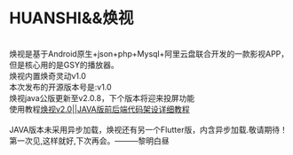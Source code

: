 # HUANSHI&&焕视
<br>焕视是基于Android原生+json+php+Mysql+阿里云盘联合开发的一款影视APP，但是核心用的是GSY的播放器。
<br>焕视内置焕奇灵动v1.0
<br>本次发布的开源版本号是:v1.0
<br>焕视java公版更新至v2.0.8，下个版本将迎来投屏功能
<br>使用教程[焕视v2.0||JAVA版前后端代码架设详细教程](https://51huanqi.cn/%e7%84%95%e8%a7%86v2-0java%e7%89%88%e5%bc%80%e6%ba%90%e5%89%8d%e5%90%8e%e7%ab%af%e4%bb%a3%e7%a0%81%e4%bd%bf%e7%94%a8%e6%95%99%e7%a8%8b/)
<br>
<br>JAVA版本未采用异步加载，焕视还有另一个Flutter版，内含异步加载.敬请期待！
<br>第一次见,这样就好,下次再会。———黎明白昼
